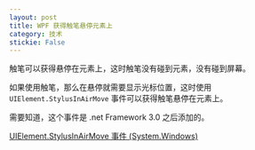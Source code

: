 ```yaml
---
layout: post
title: WPF 获得触笔悬停元素上 
category: 技术 
stickie: False
---
```


触笔可以获得悬停在元素上，这时触笔没有碰到元素，没有碰到屏幕。

<!--more-->

<!-- csdn -->

如果使用触笔，那么在悬停就需要显示光标位置，这时使用`UIElement.StylusInAirMove` 事件可以获得触笔悬停在元素上。

需要知道，这个事件是 .net Framework 3.0 之后添加的。

[UIElement.StylusInAirMove 事件 (System.Windows)](https://msdn.microsoft.com/zh-cn/library/system.windows.uielement.stylusinairmove(v=vs.110).aspx )

 
